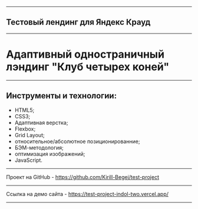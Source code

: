 ___
## Тестовый лендинг для Яндекс Крауд
___
# Адаптивный одностраничный лэндинг "Клуб четырех коней"
___
## Инструменты и технологии:
* HTML5;
* CSS3;
* Адаптивная верстка;
* Flexbox;
* Grid Layout;
* относительное/абсолютное позиционированние;
* БЭМ-методология;
* оптимизация изображений;
* JavaScript.
___
Проект на GitHub - https://github.com/Kirill-Begej/test-project
___
Ссылка на демо сайта - https://test-project-indol-two.vercel.app/
___
